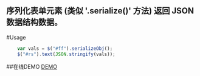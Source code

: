 ## 序列化表单元素 (类似 '.serialize()' 方法) 返回 JSON 数据结构数据。

#Usage
```javascript
    var vals = $("#ff").serializeObj();
	$("#rs").text(JSON.stringify(vals));
```
	
##在线DEMO
[DEMO](http://www.gson.cn/ext.jQuery/ext.serializeObj/demo.html)